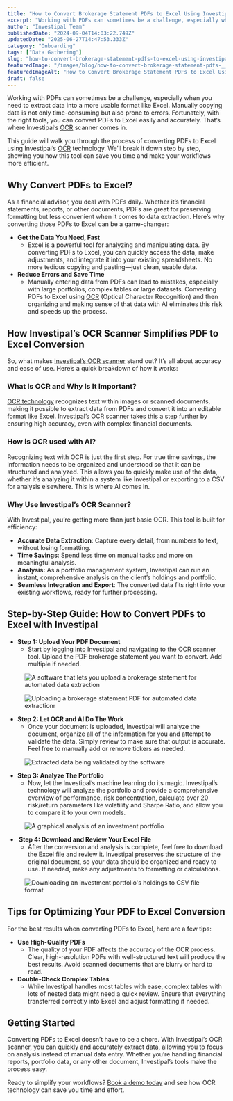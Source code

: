 ```yaml
---
title: "How to Convert Brokerage Statement PDFs to Excel Using Investipal’s OCR Scanner"
excerpt: "Working with PDFs can sometimes be a challenge, especially when you need to extract data into a more usable format like Excel."
author: "Investipal Team"
publishedDate: "2024-09-04T14:03:22.749Z"
updatedDate: "2025-06-27T14:47:53.333Z"
category: "Onboarding"
tags: ["Data Gathering"]
slug: "how-to-convert-brokerage-statement-pdfs-to-excel-using-investipals-ocr-scanner"
featuredImage: "/images/blog/how-to-convert-brokerage-statement-pdfs-__66e2002a708cdc3090c01eff_How_20to_20Convert_20Brok.png"
featuredImageAlt: "How to Convert Brokerage Statement PDFs to Excel Using Investipal’s OCR Scanner"
draft: false
---
```

<p id="">Working with PDFs can sometimes be a challenge, especially when you need to extract data into a more usable format like Excel. Manually copying data is not only time-consuming but also prone to errors. Fortunately, with the right tools, you can convert PDFs to Excel easily and accurately. That’s where Investipal’s <a href="/features/automated-statement-scanner">OCR</a> scanner comes in.</p><p id="">This guide will walk you through the process of converting PDFs to Excel using Investipal’s <a href="/features/automated-statement-scanner">OCR</a> technology. We’ll break it down step by step, showing you how this tool can save you time and make your workflows more efficient.</p><h2 id="">Why Convert PDFs to Excel?</h2><p id="">As a financial advisor, you deal with PDFs daily. Whether it’s financial statements, reports, or other documents, PDFs are great for preserving formatting but less convenient when it comes to data extraction. Here’s why converting those PDFs to Excel can be a game-changer:</p><ul id=""><li id=""><strong id="">Get the Data You Need, Fast</strong><ul id=""><li id="">Excel is a powerful tool for analyzing and manipulating data. By converting PDFs to Excel, you can quickly access the data, make adjustments, and integrate it into your existing spreadsheets. No more tedious copying and pasting—just clean, usable data.</li></ul></li><li id=""><strong id="">Reduce Errors and Save Time</strong><ul id=""><li id="">Manually entering data from PDFs can lead to mistakes, especially with large portfolios, complex tables or large datasets. Converting PDFs to Excel using <a href="/features/automated-statement-scanner">OCR</a> (Optical Character Recognition) and then organizing and making sense of that data with AI eliminates this risk and speeds up the process.</li></ul></li></ul><h2 id="">How Investipal’s OCR Scanner Simplifies PDF to Excel Conversion</h2><p id="">So, what makes <a href="/blog/how-to-leverage-ocr-technology-for-faster-client-account-statement-analysis" id="">Investipal’s OCR scanner</a> stand out? It’s all about accuracy and ease of use. Here’s a quick breakdown of how it works:</p><h3 id="">What Is OCR and Why Is It Important?</h3><p id=""><a rel="noopener noreferrer" target="_blank" href="https://www.forbes.com/sites/technology/article/what-is-ocr-technology/" id="">OCR technology</a> recognizes text within images or scanned documents, making it possible to extract data from PDFs and convert it into an editable format like Excel. Investipal’s OCR scanner takes this a step further by ensuring high accuracy, even with complex financial documents.</p><h3 id="">How is OCR used with AI?</h3><p id="">Recognizing text with OCR is just the first step. For true time savings, the information needs to be organized and understood so that it can be structured and analyzed. This allows you to quickly make use of the data, whether it’s analyzing it within a system like Investipal or exporting to a CSV for analysis elsewhere. This is where AI&nbsp;comes in. </p><h3 id="">Why Use Investipal’s OCR Scanner?</h3><p id="">With Investipal, you’re getting more than just basic OCR. This tool is built for efficiency:</p><ul id=""><li id=""><strong id="">Accurate Data Extraction</strong>: Capture every detail, from numbers to text, without losing formatting.</li><li id=""><strong id="">Time Savings</strong>: Spend less time on manual tasks and more on meaningful analysis.</li><li id=""><strong id="">Analysis:</strong> As a portfolio management system, Investipal can run an instant, comprehensive analysis on the client’s holdings and portfolio.</li><li id=""><strong id="">Seamless Integration and Export</strong>: The converted data fits right into your existing workflows, ready for further processing.</li></ul><h2 id="">Step-by-Step Guide: How to Convert PDFs to Excel with Investipal</h2><ul id=""><li id="">‍<strong id="">Step 1: Upload Your PDF Document</strong>‍<ul id=""><li id="">Start by logging into Investipal and navigating to the OCR scanner tool. Upload the PDF brokerage statement you want to convert. Add multiple if needed.</li></ul></li></ul><figure id="" class="w-richtext-figure-type-image w-richtext-align-fullwidth" data-rt-type="image" data-rt-align="fullwidth"><div id=""><img src="/images/blog/how-to-convert-brokerage-statement-pdfs-__66d868aa9b340eb855a92469_66d8671c4ca00e02f4e5d09b_.png" loading="lazy" alt="A software that lets you upload a brokerage statement for automated data extraction" width="auto" height="auto" id=""></div></figure><figure id="" class="w-richtext-figure-type-image w-richtext-align-fullwidth" style="max-width:3000px" data-rt-type="image" data-rt-align="fullwidth" data-rt-max-width="3000px"><div id=""><img src="/images/blog/how-to-convert-brokerage-statement-pdfs-__66d868aa9b340eb855a92476_66d866e39bc89c2d3feca1bf_.png" loading="lazy" alt="Uploading a brokerage statement PDF for automated data extractionr" width="auto" height="auto" id=""></div></figure><ul id=""><li id="">‍<strong id="">Step 2: Let OCR and AI Do The Work</strong>‍<ul id=""><li id="">Once your document is uploaded, Investipal will analyze the document, organize all of the information for you and attempt to validate the data. Simply review to make sure that output is accurate. Feel free to manually add or remove tickers as needed.</li></ul></li></ul><figure id="" class="w-richtext-figure-type-image w-richtext-align-fullwidth" style="max-width:3000px" data-rt-type="image" data-rt-align="fullwidth" data-rt-max-width="3000px"><div id=""><img src="/images/blog/how-to-convert-brokerage-statement-pdfs-__66d868aa9b340eb855a92463_66d86705c6de831dc9759fe7_.png" loading="lazy" alt="Extracted data being validated by the software" width="auto" height="auto" id=""></div></figure><ul id=""><li id="">‍<strong id="">Step 3: Analyze The Portfolio</strong>‍<ul id=""><li id="">Now, let the Investipal’s machine learning do its magic. Investipal’s technology will analyze the portfolio and provide a comprehensive overview of performance, risk concentration, calculate over 20 risk/return parameters like volatility and Sharpe Ratio, and allow you to compare it to your own models.</li></ul></li></ul><figure id="" class="w-richtext-figure-type-image w-richtext-align-fullwidth" style="max-width:3000px" data-rt-type="image" data-rt-align="fullwidth" data-rt-max-width="3000px"><div id=""><img src="/images/blog/how-to-convert-brokerage-statement-pdfs-__66d868aa9b340eb855a92466_66d8672911cc5bf2b438ec73_.png" loading="lazy" alt="A graphical analysis of an investment portfolio" width="auto" height="auto" id=""></div></figure><ul start="" id=""><li id="">‍<strong id=""> Step 4: Download and Review Your Excel File</strong>‍<ul id=""><li id="">After the conversion and analysis is complete, feel free to download the Excel file and review it. Investipal preserves the structure of the original document, so your data should be organized and ready to use. If needed, make any adjustments to formatting or calculations.</li></ul></li></ul><figure id="" class="w-richtext-figure-type-image w-richtext-align-fullwidth" style="max-width:3000px" data-rt-type="image" data-rt-align="fullwidth" data-rt-max-width="3000px"><div id=""><img src="/images/blog/how-to-convert-brokerage-statement-pdfs-__66d868aa9b340eb855a92473_66d866d75dd7dff0bd9ed3eb_.png" loading="lazy" alt="Downloading an investment portfolio's holdings to CSV file format" width="auto" height="auto" id=""></div></figure><h2 id="">Tips for Optimizing Your PDF to Excel Conversion</h2><p id="">For the best results when converting PDFs to Excel, here are a few tips:</p><ul id=""><li id=""><strong id="">Use High-Quality PDFs</strong><ul id=""><li id="">The quality of your PDF affects the accuracy of the OCR process. Clear, high-resolution PDFs with well-structured text will produce the best results. Avoid scanned documents that are blurry or hard to read.</li></ul></li><li id=""><strong id="">Double-Check Complex Tables</strong><ul id=""><li id="">While Investipal handles most tables with ease, complex tables with lots of nested data might need a quick review. Ensure that everything transferred correctly into Excel and adjust formatting if needed.</li></ul></li></ul><h2 id="">Getting Started</h2><p id="">Converting PDFs to Excel doesn’t have to be a chore. With Investipal’s OCR scanner, you can quickly and accurately extract data, allowing you to focus on analysis instead of manual data entry. Whether you’re handling financial reports, portfolio data, or any other document, Investipal’s tools make the process easy.</p><p id="">Ready to simplify your workflows? <a href="/book-a-demo" id="">Book a demo today</a> and see how OCR technology can save you time and effort.</p>
